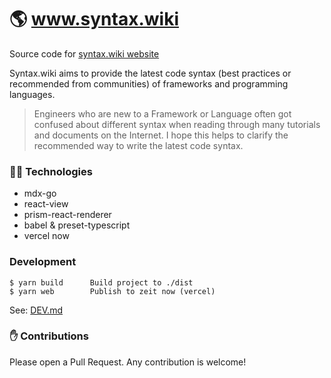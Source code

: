 
# 🌎 www.syntax.wiki

Source code for [syntax.wiki website](https://syntax.wiki)

Syntax.wiki aims to provide the latest code syntax (best practices or recommended from communities) of frameworks and programming languages.

> Engineers who are new to a Framework or Language often got confused about different syntax when reading through many tutorials and documents on the Internet. I hope this helps to clarify the recommended way to write the latest code syntax.

### 👨‍💻 Technologies

- mdx-go
- react-view
- prism-react-renderer
- babel & preset-typescript
- vercel now

### Development

```
$ yarn build      Build project to ./dist
$ yarn web        Publish to zeit now (vercel)
```

See: [DEV.md](DEV.md)

### ✋ Contributions

Please open a Pull Request. Any contribution is welcome!
